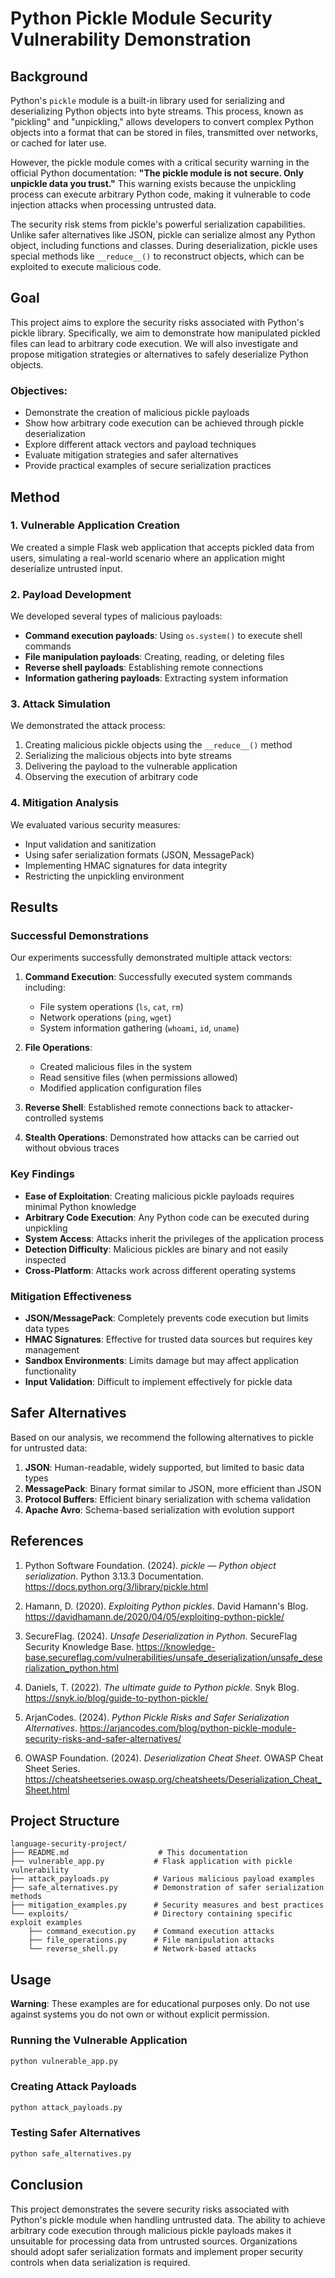 # Python Pickle Module Security Vulnerability Demonstration

## Background

Python's `pickle` module is a built-in library used for serializing and deserializing Python objects into byte streams. This process, known as "pickling" and "unpickling," allows developers to convert complex Python objects into a format that can be stored in files, transmitted over networks, or cached for later use.

However, the pickle module comes with a critical security warning in the official Python documentation: **"The pickle module is not secure. Only unpickle data you trust."** This warning exists because the unpickling process can execute arbitrary Python code, making it vulnerable to code injection attacks when processing untrusted data.

The security risk stems from pickle's powerful serialization capabilities. Unlike safer alternatives like JSON, pickle can serialize almost any Python object, including functions and classes. During deserialization, pickle uses special methods like `__reduce__()` to reconstruct objects, which can be exploited to execute malicious code.

## Goal

This project aims to explore the security risks associated with Python's pickle library. Specifically, we aim to demonstrate how manipulated pickled files can lead to arbitrary code execution. We will also investigate and propose mitigation strategies or alternatives to safely deserialize Python objects.

### Objectives:

- Demonstrate the creation of malicious pickle payloads
- Show how arbitrary code execution can be achieved through pickle deserialization
- Explore different attack vectors and payload techniques
- Evaluate mitigation strategies and safer alternatives
- Provide practical examples of secure serialization practices

## Method

### 1. Vulnerable Application Creation

We created a simple Flask web application that accepts pickled data from users, simulating a real-world scenario where an application might deserialize untrusted input.

### 2. Payload Development

We developed several types of malicious payloads:

- **Command execution payloads**: Using `os.system()` to execute shell commands
- **File manipulation payloads**: Creating, reading, or deleting files
- **Reverse shell payloads**: Establishing remote connections
- **Information gathering payloads**: Extracting system information

### 3. Attack Simulation

We demonstrated the attack process:

1. Creating malicious pickle objects using the `__reduce__()` method
2. Serializing the malicious objects into byte streams
3. Delivering the payload to the vulnerable application
4. Observing the execution of arbitrary code

### 4. Mitigation Analysis

We evaluated various security measures:

- Input validation and sanitization
- Using safer serialization formats (JSON, MessagePack)
- Implementing HMAC signatures for data integrity
- Restricting the unpickling environment

## Results

### Successful Demonstrations

Our experiments successfully demonstrated multiple attack vectors:

1. **Command Execution**: Successfully executed system commands including:

   - File system operations (`ls`, `cat`, `rm`)
   - Network operations (`ping`, `wget`)
   - System information gathering (`whoami`, `id`, `uname`)

2. **File Operations**:

   - Created malicious files in the system
   - Read sensitive files (when permissions allowed)
   - Modified application configuration files

3. **Reverse Shell**: Established remote connections back to attacker-controlled systems

4. **Stealth Operations**: Demonstrated how attacks can be carried out without obvious traces

### Key Findings

- **Ease of Exploitation**: Creating malicious pickle payloads requires minimal Python knowledge
- **Arbitrary Code Execution**: Any Python code can be executed during unpickling
- **System Access**: Attacks inherit the privileges of the application process
- **Detection Difficulty**: Malicious pickles are binary and not easily inspected
- **Cross-Platform**: Attacks work across different operating systems

### Mitigation Effectiveness

- **JSON/MessagePack**: Completely prevents code execution but limits data types
- **HMAC Signatures**: Effective for trusted data sources but requires key management
- **Sandbox Environments**: Limits damage but may affect application functionality
- **Input Validation**: Difficult to implement effectively for pickle data

## Safer Alternatives

Based on our analysis, we recommend the following alternatives to pickle for untrusted data:

1. **JSON**: Human-readable, widely supported, but limited to basic data types
2. **MessagePack**: Binary format similar to JSON, more efficient than JSON
3. **Protocol Buffers**: Efficient binary serialization with schema validation
4. **Apache Avro**: Schema-based serialization with evolution support

## References

1. Python Software Foundation. (2024). _pickle — Python object serialization_. Python 3.13.3 Documentation. https://docs.python.org/3/library/pickle.html

2. Hamann, D. (2020). _Exploiting Python pickles_. David Hamann's Blog. https://davidhamann.de/2020/04/05/exploiting-python-pickle/

3. SecureFlag. (2024). _Unsafe Deserialization in Python_. SecureFlag Security Knowledge Base. https://knowledge-base.secureflag.com/vulnerabilities/unsafe_deserialization/unsafe_deserialization_python.html

4. Daniels, T. (2022). _The ultimate guide to Python pickle_. Snyk Blog. https://snyk.io/blog/guide-to-python-pickle/

5. ArjanCodes. (2024). _Python Pickle Risks and Safer Serialization Alternatives_. https://arjancodes.com/blog/python-pickle-module-security-risks-and-safer-alternatives/

6. OWASP Foundation. (2024). _Deserialization Cheat Sheet_. OWASP Cheat Sheet Series. https://cheatsheetseries.owasp.org/cheatsheets/Deserialization_Cheat_Sheet.html

## Project Structure

```
language-security-project/
├── README.md                    # This documentation
├── vulnerable_app.py           # Flask application with pickle vulnerability
├── attack_payloads.py          # Various malicious payload examples
├── safe_alternatives.py        # Demonstration of safer serialization methods
├── mitigation_examples.py      # Security measures and best practices
└── exploits/                   # Directory containing specific exploit examples
    ├── command_execution.py    # Command execution attacks
    ├── file_operations.py      # File manipulation attacks
    └── reverse_shell.py        # Network-based attacks
```

## Usage

**Warning**: These examples are for educational purposes only. Do not use against systems you do not own or without explicit permission.

### Running the Vulnerable Application

```bash
python vulnerable_app.py
```

### Creating Attack Payloads

```bash
python attack_payloads.py
```

### Testing Safer Alternatives

```bash
python safe_alternatives.py
```

## Conclusion

This project demonstrates the severe security risks associated with Python's pickle module when handling untrusted data. The ability to achieve arbitrary code execution through malicious pickle payloads makes it unsuitable for processing data from untrusted sources. Organizations should adopt safer serialization formats and implement proper security controls when data serialization is required.
